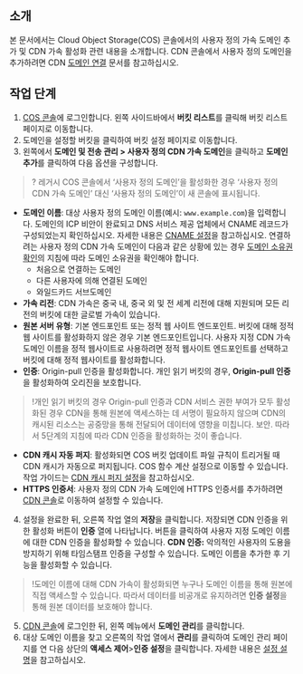 ## 소개

본 문서에서는 Cloud Object Storage(COS) 콘솔에서의 사용자 정의 가속 도메인 추가 및 CDN 가속 활성화 관련 내용을 소개합니다. CDN 콘솔에서 사용자 정의 도메인을 추가하려면 CDN [도메인 연결](https://intl.cloud.tencent.com/document/product/228/32978) 문서를 참고하십시오. 


## 작업 단계

1. [COS 콘솔](https://console.cloud.tencent.com/cos5)에 로그인합니다. 왼쪽 사이드바에서 **버킷 리스트**를 클릭해 버킷 리스트 페이지로 이동합니다.
2. 도메인을 설정할 버킷을 클릭하여 버킷 설정 페이지로 이동합니다.
3. 왼쪽에서 **도메인 및 전송 관리 > 사용자 정의 CDN 가속 도메인**을 클릭하고 **도메인 추가**를 클릭하여 다음 옵션을 구성합니다.
>? 레거시 COS 콘솔에서 ‘사용자 정의 도메인’을 활성화한 경우 ‘사용자 정의 CDN 가속 도메인’ 대신 ‘사용자 정의 도메인’이 새 콘솔에 표시됩니다.
>

  - **도메인 이름**: 대상 사용자 정의 도메인 이름(예시: `www.example.com`)을 입력합니다. 도메인의 ICP 비안이 완료되고 DNS 서비스 제공 업체에서 CNAME 레코드가 구성되었는지 확인하십시오. 자세한 내용은 [CNAME 설정](https://intl.cloud.tencent.com/document/product/228/3121)을 참고하십시오. 연결하려는 사용자 정의 CDN 가속 도메인이 다음과 같은 상황에 있는 경우 [도메인 소유권 확인](https://intl.cloud.tencent.com/document/product/228/42693)의 지침에 따라 도메인 소유권을 확인해야 합니다.
     - 처음으로 연결하는 도메인
     - 다른 사용자에 의해 연결된 도메인
     - 와일드카드 서브도메인
  - **가속 리전**: CDN 가속은 중국 내, 중국 외 및 전 세계 리전에 대해 지원되며 모든 리전의 버킷에 대한 글로벌 가속이 있습니다.
  - **원본 서버 유형**: 기본 엔드포인트 또는 정적 웹 사이트 엔드포인트. 버킷에 대해 정적 웹 사이트를 활성화하지 않은 경우 기본 엔드포인트입니다. 사용자 지정 CDN 가속 도메인 이름을 정적 웹사이트로 사용하려면 정적 웹사이트 엔드포인트를 선택하고 버킷에 대해 정적 웹사이트를 활성화합니다.
  - **인증**: Origin-pull 인증을 활성화합니다. 개인 읽기 버킷의 경우, **Origin-pull 인증**을 활성화하여 오리진을 보호합니다.
>!개인 읽기 버킷의 경우 Origin-pull 인증과 CDN 서비스 권한 부여가 모두 활성화된 경우 CDN을 통해 원본에 액세스하는 데 서명이 필요하지 않으며 CDN의 캐시된 리소스는 공중망을 통해 전달되어 데이터에 영향을 미칩니다. 보안. 따라서 5단계의 지침에 따라 CDN 인증을 활성화하는 것이 좋습니다.
  - **CDN 캐시 자동 퍼지**: 활성화되면 COS 버킷 업데이트 파일 규칙이 트리거될 때 CDN 캐시가 자동으로 퍼지됩니다. COS 함수 계산 설정으로 이동할 수 있습니다. 작업 가이드는 [CDN 캐시 퍼지 설정](https://intl.cloud.tencent.com/document/product/436/37273)을 참고하십시오.
  - **HTTPS 인증서**: 사용자 정의 CDN 가속 도메인에 HTTPS 인증서를 추가하려면 [CDN 콘솔](https://console.cloud.tencent.com/cdn/certificate)로 이동하여 설정할 수 있습니다.
4. 설정을 완료한 뒤, 오른쪽 작업 열의 **저장**을 클릭합니다. 저장되면 CDN 인증을 위한 활성화 버튼이 **인증** 열에 나타납니다. 버튼을 클릭하여 사용자 지정 도메인 이름에 대한 CDN 인증을 활성화할 수 있습니다.
**CDN 인증:** 악의적인 사용자의 도용을 방지하기 위해 타임스탬프 인증을 구성할 수 있습니다. 도메인 이름을 추가한 후 기능을 활성화할 수 있습니다.
> !도메인 이름에 대해 CDN 가속이 활성화되면 누구나 도메인 이름을 통해 원본에 직접 액세스할 수 있습니다. 따라서 데이터를 비공개로 유지하려면 **인증 설정**을 통해 원본 데이터를 보호해야 합니다.
5. [CDN 콘솔](https://console.cloud.tencent.com/cdn/access)에 로그인한 뒤, 왼쪽 메뉴에서 **도메인 관리**를 클릭합니다.
6. 대상 도메인 이름을 찾고 오른쪽의 작업 열에서 **관리**를 클릭하여 도메인 관리 페이지를 연 다음 상단의 **액세스 제어**>**인증 설정**을 클릭합니다. 자세한 내용은 [설정 설명](https://intl.cloud.tencent.com/document/product/228/35237)을 참고하십시오.


